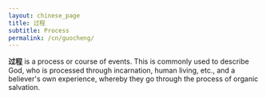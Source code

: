```yaml
---
layout: chinese_page
title: 过程
subtitle: Process
permalink: /cn/guocheng/
---
```


**过程** is a process or course of events. This is commonly used to describe God, who is processed through incarnation, human living, etc., and a believer's own experience, whereby they go through the process of organic salvation.

